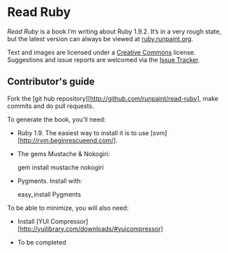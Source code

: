 Read Ruby
=========

_Read Ruby_ is a book I’m writing about Ruby 1.9.2. It’s in a very rough
state, but the latest version can always be viewed at
[ruby.runpaint.org](http://ruby.runpaint.org/).

Text and images are licensed under a [Creative
Commons](http://creativecommons.org/licenses/by-nc-sa/2.0/uk/) license.
Suggestions and issue reports are welcomed via the [Issue
Tracker](http://github.com/runpaint/read-ruby/issues).

Contributor's guide
-------------------

Fork the [git hub repository][http://github.com/runpaint/read-ruby], make commits and do pull requests.

To generate the book, you'll need:

* Ruby 1.9. The easiest way to install it is to use [svm][http://rvm.beginrescueend.com/].

* The gems Mustache & Nokogiri:

  gem install mustache nokogiri

* Pygments. Install with:

  easy_install Pygments

To be able to minimize, you will also need:

* Install [YUI Compressor][http://yuilibrary.com/downloads/#yuicompressor]

* To be completed